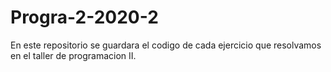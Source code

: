 # Progra-2-2020-2
En este repositorio se guardara el codigo de cada ejercicio que resolvamos en el taller de programacion II.

